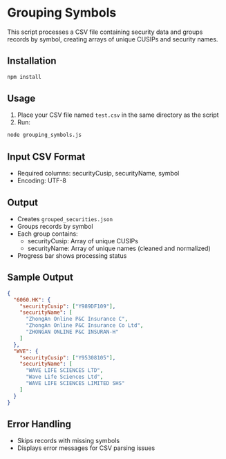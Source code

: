 # Grouping Symbols

This script processes a CSV file containing security data and groups records by symbol, creating arrays of unique CUSIPs and security names.

## Installation
```bash
npm install 
```

## Usage
1. Place your CSV file named `test.csv` in the same directory as the script
2. Run:
```bash
node grouping_symbols.js
```

## Input CSV Format
- Required columns: securityCusip, securityName, symbol
- Encoding: UTF-8

## Output
- Creates `grouped_securities.json`
- Groups records by symbol
- Each group contains:
  - securityCusip: Array of unique CUSIPs
  - securityName: Array of unique names (cleaned and normalized)
- Progress bar shows processing status

## Sample Output
```json
{
  "6060.HK": {
    "securityCusip": ["Y989DF109"],
    "securityName": [
      "ZhongAn Online P&C Insurance C",
      "ZhongAn Online P&C Insurance Co Ltd",
      "ZHONGAN ONLINE P&C INSURAN-H"
    ]
  },
  "WVE": {
    "securityCusip": ["Y95308105"],
    "securityName": [
      "WAVE LIFE SCIENCES LTD",
      "Wave Life Sciences Ltd",
      "WAVE LIFE SCIENCES LIMITED SHS"
    ]
  }
}
```

## Error Handling
- Skips records with missing symbols
- Displays error messages for CSV parsing issues
